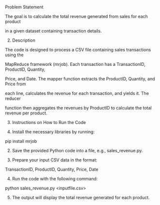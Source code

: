 Problem Statement

The goal is to calculate the total revenue generated from sales for each product 

in a given dataset containing transaction details.

2. Description

The code is designed to process a CSV file containing sales transactions using the 

MapReduce framework (mrjob). Each transaction has a TransactionID, ProductID, Quantity, 

Price, and Date. The mapper function extracts the ProductID, Quantity, and Price from 

each line, calculates the revenue for each transaction, and yields it. The reducer 

function then aggregates the revenues by ProductID to calculate the total revenue per product.

3. Instructions on How to Run the Code

1. Install the necessary libraries by running:

 pip install mrjob

2. Save the provided Python code into a file, e.g., sales_revenue.py.

3. Prepare your input CSV data in the format:

 TransactionID, ProductID, Quantity, Price, Date

4. Run the code with the following command:

 python sales_revenue.py <inputfile.csv>

5. The output will display the total revenue generated for each product.
